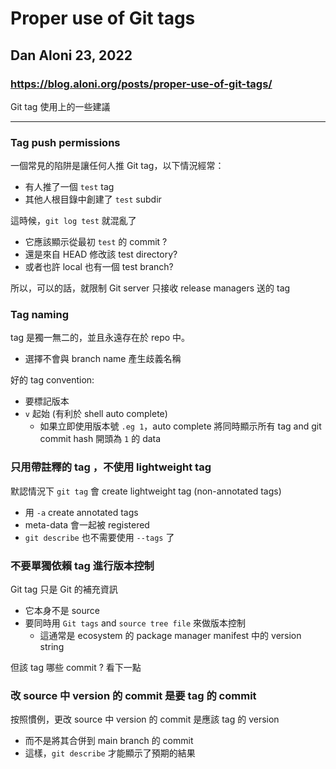 # Proper use of Git tags
## Dan Aloni 23, 2022
### https://blog.aloni.org/posts/proper-use-of-git-tags/

Git tag 使用上的一些建議

---------------------------

### Tag push permissions

一個常見的陷阱是讓任何人推 Git tag，以下情況經常：
- 有人推了一個 `test` tag
- 其他人根目錄中創建了 `test` subdir

這時候，`git log test` 就混亂了
- 它應該顯示從最初 `test` 的 commit ?
- 還是來自 HEAD 修改該 test directory?
- 或者也許 local 也有一個 test branch?

所以，可以的話，就限制 Git server 只接收 release managers 送的 tag

### Tag naming

tag 是獨一無二的，並且永遠存在於 repo 中。
- 選擇不會與 branch name 產生歧義名稱

好的 tag convention:
- 要標記版本
- `v` 起始 (有利於 shell auto complete)
  - 如果立即使用版本號 `.eg 1`，auto complete 將同時顯示所有 tag and git commit hash 開頭為 `1` 的 data


### 只用帶註釋的 tag ，不使用 lightweight tag 


默認情況下 `git tag` 會 create lightweight tag (non-annotated tags)
- 用 `-a` create annotated tags 
- meta-data 會一起被 registered
- `git describe` 也不需要使用 `--tags` 了


### 不要單獨依賴 tag 進行版本控制

Git tag 只是 Git 的補充資訊
- 它本身不是 source
- 要同時用 `Git tags` and `source tree file` 來做版本控制
  - 這通常是 ecosystem 的 package manager manifest 中的 version string
  
但該 tag 哪些 commit ? 看下一點


### 改 source 中 version 的 commit 是要 tag 的 commit

按照慣例，更改 source 中 version 的 commit 是應該 tag 的 version
- 而不是將其合併到 main branch 的 commit
- 這樣，`git describe` 才能顯示了預期的結果